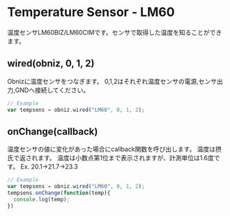 # Temperature Sensor - LM60
温度センサLM60BIZ/LM60CIMです。センサで取得した温度を知ることができます。

## wired(obniz, 0, 1, 2)
Obnizに温度センサをつなぎます。
0,1,2はそれぞれ温度センサの電源,センサ出力,GNDへ接続してください。

```javascript
// Example
var tempsens = obniz.wired("LM60", 0, 1, 2);
```

## onChange(callback)
温度センサの値に変化があった場合にcallback関数を呼び出します。
温度は摂氏で返されます。
温度は小数点第1位まで表示されますが、計測単位は1.6度です。
Ex. 20.1→21.7→23.3
```javascript
// Example
var tempsens = obniz.wired("LM60", 0, 1, 2);
tempsens.onChange(function(temp){
  console.log(temp);
})
```
